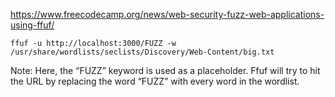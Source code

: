 https://www.freecodecamp.org/news/web-security-fuzz-web-applications-using-ffuf/

```
ffuf -u http://localhost:3000/FUZZ -w /usr/share/wordlists/seclists/Discovery/Web-Content/big.txt

```

Note: Here, the “FUZZ” keyword is used as a placeholder. Ffuf will try to hit the URL by replacing the word “FUZZ” with every word in the wordlist.